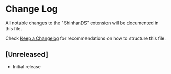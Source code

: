 # Change Log

All notable changes to the "ShinhanDS" extension will be documented in this file.

Check [Keep a Changelog](http://keepachangelog.com/) for recommendations on how to structure this file.

## [Unreleased]

- Initial release